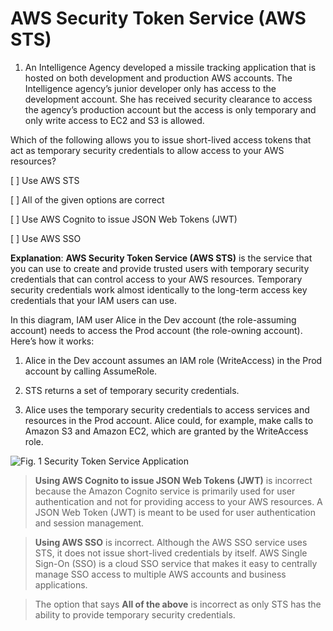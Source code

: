 # AWS Security Token Service (AWS STS)

1. An Intelligence Agency developed a missile tracking application that is hosted on both development and production AWS accounts. The Intelligence agency’s junior developer only has access to the development account. She has received security clearance to access the agency’s production account but the access is only temporary and only write access to EC2 and S3 is allowed.

Which of the following allows you to issue short-lived access tokens that act as temporary security credentials to allow access to your AWS resources?

[ ] Use AWS STS

[ ] All of the given options are correct

[ ] Use AWS Cognito to issue JSON Web Tokens (JWT)

[ ] Use AWS SSO

**Explanation**: **AWS Security Token Service (AWS STS)** is the service that you can use to create and provide trusted users with temporary security credentials that can control access to your AWS resources. Temporary security credentials work almost identically to the long-term access key credentials that your IAM users can use.

In this diagram, IAM user Alice in the Dev account (the role-assuming account) needs to access the Prod account (the role-owning account). Here’s how it works:

  1. Alice in the Dev account assumes an IAM role (WriteAccess) in the Prod account by calling AssumeRole.

  2. STS returns a set of temporary security credentials.

  3. Alice uses the temporary security credentials to access services and resources in the Prod account. Alice could, for example, make calls to Amazon S3 and Amazon EC2, which are granted by the WriteAccess role.

![Fig. 1 Security Token Service Application](../../../../../img/SAA-CO2/security/iam/sts/fig01.png)

> **Using AWS Cognito to issue JSON Web Tokens (JWT)** is incorrect because the Amazon Cognito service is primarily used for user authentication and not for providing access to your AWS resources. A JSON Web Token (JWT) is meant to be used for user authentication and session management.

> **Using AWS SSO** is incorrect. Although the AWS SSO service uses STS, it does not issue short-lived credentials by itself. AWS Single Sign-On (SSO) is a cloud SSO service that makes it easy to centrally manage SSO access to multiple AWS accounts and business applications.

> The option that says **All of the above** is incorrect as only STS has the ability to provide temporary security credentials.

<br />
